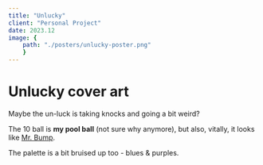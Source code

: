 ```yaml
---
title: "Unlucky"
client: "Personal Project"
date: 2023.12
image: { 
	path: "./posters/unlucky-poster.png" 
	}
---
```


# Unlucky cover art

Maybe the un-luck is taking knocks and going a bit weird?

The 10 ball is **my pool ball** (not sure why anymore), but also, vitally, it looks like <a href="https://mrmen.com/pages/mr-bump">Mr. Bump</a>.

The palette is a bit bruised up too - blues & purples.
